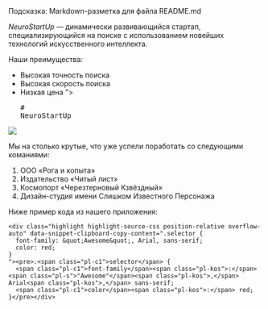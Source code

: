    <summary>Подсказка: Markdown-разметка для файла README.md</summary>
<div class="highlight highlight-source-gfm position-relative overflow-auto" data-snippet-clipboard-copy-content="# NeuroStartUp

![](https://netology-code.github.io/git-homeworks/introduction/assets/logo.png)

*NeuroStartUp* — динамически развивающийся стартап, специализирующийся на поиске с использованием новейших технологий искусственного интеллекта.

Наши преимущества:
* Высокая точность поиска
* Высокая скорость поиска
* Низкая цена
"><pre><span class="pl-mh"><span class="pl-mh">#</span><span class="pl-mh"> </span>NeuroStartUp</span>

![](https://netology-code.github.io/git-homeworks/introduction/assets/logo.png)


Мы на столько крутые, что уже успели поработать со следующими команиями:

1. ООО «Рога и копыта»
1. Издательство «Читый лист»
1. Космопорт «Черезтерновый Кзвёздный»
1. Дизайн-студия имени Слишком Известного Персонажа

Ниже пример кода из нашего приложения:


```
<div class="highlight highlight-source-css position-relative overflow-auto" data-snippet-clipboard-copy-content=".selector {
  font-family: &quot;Awesome&quot;, Arial, sans-serif;
  color: red;
}
"><pre>.<span class="pl-c1">selector</span> {
  <span class="pl-c1">font-family</span><span class="pl-kos">:</span> <span class="pl-s">"Awesome"</span><span class="pl-kos">,</span> Arial<span class="pl-kos">,</span> sans-serif;
  <span class="pl-c1">color</span><span class="pl-kos">:</span> red;
}</pre></div>

```
